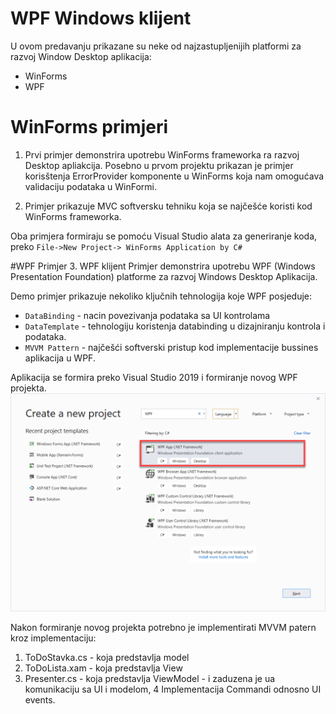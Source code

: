 ﻿WPF Windows klijent
=======================================
U ovom predavanju prikazane su neke od najzastupljenijih platformi za razvoj Window Desktop aplikacija:
- WinForms
- WPF

# WinForms primjeri
1. Prvi primjer demonstrira upotrebu WinForms frameworka ra razvoj Desktop apliakcija. Posebno u prvom projektu prikazan je primjer korisštenja ErrorProvider komponente u WinForms koja nam omogućava validaciju podataka u WinFormi.

2. Primjer prikazuje MVC softversku tehniku koja se najčešće koristi kod WinForms frameworka. 

Oba primjera formiraju se pomoću Visual Studio alata za generiranje koda, preko ``File->New Project-> WinForms Application by C#``

#WPF Primjer
3. WPF klijent
Primjer demonstrira upotrebu WPF (Windows Presentation Foundation) platforme za razvoj Windows Desktop Aplikacija.

Demo primjer prikazuje nekoliko ključnih tehnologija koje WPF posjeduje:

- ``DataBinding`` - nacin povezivanja podataka sa UI kontrolama
- ``DataTemplate`` - tehnologiju koristenja databinding u dizajniranju kontrola i podataka.
- ``MVVM Pattern`` - najčešći softverski pristup kod implementacije bussines aplikacija u WPF. 

Aplikacija se formira preko Visual Studio 2019 i formiranje novog WPF projekta.
![NoviWPF Projekat](images/wpfdemo01_sl01.png)

Nakon formiranje novog projekta potrebno je implementirati MVVM patern kroz implementaciju:

1. ToDoStavka.cs  - koja predstavlja model
2. ToDoLista.xam - koja predstavlja View
3. Presenter.cs - koja predstavlja ViewModel - i zaduzena je ua komunikaciju sa UI i modelom, 
4 Implementacija Commandi odnosno UI events.